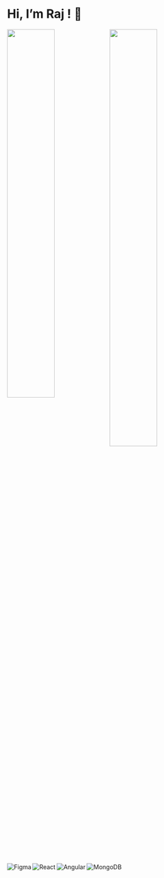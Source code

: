 # Hi, I’m Raj ! 👋

<img align="left" width="47%" src="https://github-readme-stats.vercel.app/api?username=Raj2k20&theme=highcontrast&show_icons=true"/>

<img align="left" height="50%" width="47%" src="https://github-readme-stats.vercel.app/api/top-langs/?username=Raj2k20&layout=compact"/>

<img align="left" alt="Figma" src="https://img.shields.io/badge/figma-%23F24E1E.svg?style=for-the-badge&logo=figma&logoColor=white"/>

<img align="left" alt="React" src="https://img.shields.io/badge/react-%2320232a.svg?style=for-the-badge&logo=react&logoColor=%2361DAFB"/>

<img align="left" alt="Angular" src="https://img.shields.io/badge/angular-%23DD0031.svg?style=for-the-badge&logo=angular&logoColor=white"/>

<img align="left" alt="MongoDB" src="https://img.shields.io/badge/MongoDB-%234ea94b.svg?style=for-the-badge&logo=mongodb&logoColor=white"/>

